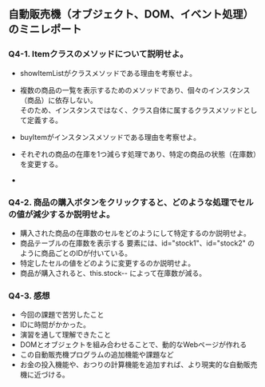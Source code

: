## 自動販売機（オブジェクト、DOM、イベント処理）のミニレポート
### Q4-1. Itemクラスのメソッドについて説明せよ。
* showItemListがクラスメソッドである理由を考察せよ。
* 複数の商品の一覧を表示するためのメソッドであり、個々のインスタンス（商品）に依存しない。  
そのため、インスタンスではなく、クラス自体に属するクラスメソッドとして定義する。  

* buyItemがインスタンスメソッドである理由を考察せよ。
* それぞれの商品の在庫を1つ減らす処理であり、特定の商品の状態（在庫数）を変更する。
* 
### Q4-2. 商品の購入ボタンをクリックすると、どのような処理でセルの値が減少するか説明せよ。
* 購入された商品の在庫数のセルをどのようにして特定するのか説明せよ。
* 商品テーブルの在庫数を表示する <td> 要素には、id="stock1"、id="stock2" のように商品ごとのIDが付いている。
* 特定したセルの値をどのように変更するのか説明せよ。
* 商品が購入されると、this.stock-- によって在庫数が減る。
### Q4-3. 感想
* 今回の課題で苦労したこと
* IDに時間がかかった。
* 演習を通して理解できたこと
* DOMとオブジェクトを組み合わせることで、動的なWebページが作れる
* この自動販売機プログラムの追加機能や課題など
* お金の投入機能や、おつりの計算機能を追加すれば、より現実的な自動販売機に近づける。
